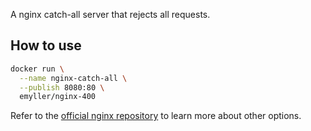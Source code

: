 A nginx catch-all server that rejects all requests.

## How to use

```sh
docker run \
  --name nginx-catch-all \
  --publish 8080:80 \
  emyller/nginx-400
```

Refer to the [official nginx repository](https://hub.docker.com/_/nginx/) to
learn more about other options.

